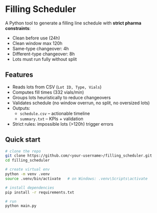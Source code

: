 # Filling Scheduler

A Python tool to generate a filling line schedule with **strict pharma constraints**:
- Clean before use (24h)
- Clean window max 120h
- Same-type changeover: 4h
- Different-type changeover: 8h
- Lots must run fully without split

## Features
- Reads lots from CSV (`Lot ID, Type, Vials`)
- Computes fill times (332 vials/min)
- Groups lots heuristically to reduce changeovers
- Validates schedule (no window overrun, no split, no oversized lots)
- Outputs:
  - `schedule.csv` – actionable timeline
  - `summary.txt` – KPIs + validation
- Strict rules: impossible lots (>120h) trigger errors

## Quick start

```bash
# clone the repo
git clone https://github.com/<your-username>/filling_scheduler.git
cd filling_scheduler

# create virtual env
python -m venv .venv
source .venv/bin/activate   # on Windows: .venv\Scripts\activate

# install dependencies
pip install -r requirements.txt

# run
python main.py
